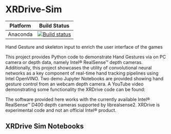 # XRDrive-Sim
Platform | Build Status |
-------- | ------------ |
Anaconda | [![Build status](https://ci.appveyor.com/api/projects/status/swutsp1bjcc56q64/branch/master?svg=true)](https://ci.appveyor.com/project/ddiakopoulos/hand-tracking-samples/branch/master)

Hand Gesture and skeleton input to enrich the user interface of the games 

This project provides Python code to demonstrate Hand Gestures via on PC camera or depth data, namely Intel® RealSense™ depth cameras. Additionally, this project showcases the utility of convolutional neural networks as a key component of real-time hand tracking pipelines using Intel OpenVINO. Two demo Jupyter Notebooks are provided showing hand gesture control from an webcam depth camera. A YouTube video demonstrating some functionality the XRDrive code can be found: 

The software provided here works with the currently available Intel® RealSense™ D400 depth cameras supported by librealsense2. XRDrive is experimental code and not an official Intel® product.

## XRDrive Sim Notebooks

